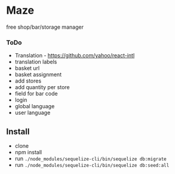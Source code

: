 # Maze
free shop/bar/storage manager

### ToDo
- Translation - https://github.com/yahoo/react-intl
- translation labels
- basket url
- basket assignment
- add stores
- add quantity per store
- field for bar code
- login
- global language
- user language

## Install

* clone
* npm install
* run `./node_modules/sequelize-cli/bin/sequelize db:migrate`
* run `./node_modules/sequelize-cli/bin/sequelize db:seed:all`